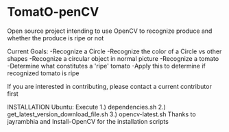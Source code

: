 TomatO-penCV
============

Open source project intending to use OpenCV to recognize produce and whether the produce is ripe or not

Current Goals:
-Recognize a Circle
-Recognize the color of a Circle vs other shapes
-Recognize a circular object in normal picture
-Recognize a tomato
-Determine what constitutes a 'ripe' tomato
-Apply this to determine if recognized tomato is ripe

If you are interested in contributing, please contact a current  contributor first

INSTALLATION
Ubuntu:
Execute
1.) dependencies.sh
2.) get_latest_version_download_file.sh
3.) opencv-latest.sh
Thanks to jayrambhia and Install-OpenCV for the installation scripts
